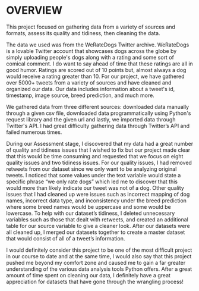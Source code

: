 
# OVERVIEW

This project focused on gathering data from a variety of sources and formats, assess its quality and tidiness, then cleaning the data.

The data we used was from the WeRateDogs Twitter archive. WeRateDogs is a lovable Twitter account that showcases dogs across the globe by simply uploading people's dogs along with a rating and some sort of comical comment. I do want to say ahead of time that these ratings are all in good humor. Ratings are scored out of 10 points but, almost always a dog would receive a rating greater than 10. For our project, we have gathered over 5000+ tweets from a variety of sources and have cleaned and organized our data. Our data includes information about a tweet's id, timestamp, image source, breed prediction, and much more.

We gathered data from three different sources: downloaded data manually through a given csv file, downloaded data programmatically using Python's request library and the given url and lastly, we imported data through Twitter's API. I had great difficulty gathering data through Twitter’s API and failed numerous times. 

During our Assessment stage, I discovered that my data had a great number of quality and tidiness issues that I wished to fix but our project made clear that this would be time consuming and requested that we focus on eight quality issues and two tidiness issues. For our quality issues, I had removed retweets from our dataset since we only want to be analyzing original tweets. I noticed that some values under the text variable would state a specific phrase “we only rate dogs” which led me to discover that this would more than likely indicate our tweet was not of a dog. Other quality issues that I had cleaned up were issues such as incorrect mapping of dog names, incorrect data type, and inconsistency under the breed prediction where some breed names would be uppercase and some would be lowercase. To help with our dataset’s tidiness, I deleted unnecessary variables such as those that dealt with retweets, and created an additional table for our source variable to give a cleaner look. After our datasets were all cleaned up, I merged our datasets together to create a master dataset that would consist of all of a tweet’s information. 

I would definitely consider this project to be one of the most difficult project in our course to date and at the same time, I would also say that this project pushed me beyond my comfort zone and caused me to gain a far greater understanding of the various data analysis tools Python offers. After a great amount of time spent on cleaning our data, I definitely have a great appreciation for datasets that have gone through the wrangling process! 
